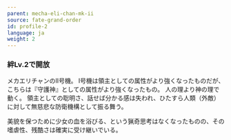 ```yaml
---
parent: mecha-eli-chan-mk-ii
source: fate-grand-order
id: profile-2
language: ja
weight: 2
---
```


### 絆Lv.2で開放

メカエリチャンのⅡ号機。
Ⅰ号機は領主としての属性がより強くなったものだが、こちらは『守護神』としての属性がより強くなったもの。
人の理より神の理で動く。
領主としての聡明さ、話せば分かる感は失われ、ひたすら人類（外敵）に対して無慈悲な防衛機構として振る舞う。

美貌を保つために少女の血を浴びる、という猟奇思考はなくなったものの、その嗜虐性、残酷さは確実に受け継いでいる。
